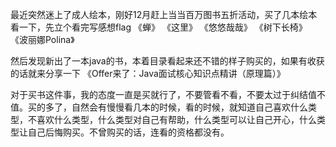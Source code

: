 最近突然迷上了成人绘本，刚好12月赶上当当百万图书五折活动，买了几本绘本看一下，先立个看完写感想flag
《蝉》
《这里》
《悠悠哉哉》
《树下长椅》
《波丽娜Polina》

然后发现新出了一本java的书，本着目录看起来还不错的样子购买的，如果有收获的话就来分享一下
《Offer来了：Java面试核心知识点精讲（原理篇）》


对于买书这件事，我的态度一直是买就行了，不要管看不看，不要太过于纠结值不值。买的多了，自然会有慢慢看几本的时候，看的时候，就知道自己喜欢什么类型，不喜欢什么类型，什么类型对自己有帮助，什么类型可以让自己开心，什么类型让自己后悔购买。不曾购买的话，连看的资格都没有。
